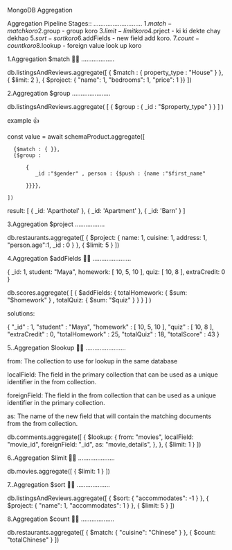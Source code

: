 MongoDB Aggregation

Aggregation Pipeline Stages::
............................
1.$match - match koro
2.$group - group koro
3.$limit - limit koro
4.$prject - ki ki dekte chay dekhao
5.$sort - sort koro
6.$addFields - new field add koro.
7.$count - count koro
8.$lookup -  foreign value look up koro





1.Aggregation $match 🥇🥇
...................

db.listingsAndReviews.aggregate([ 
  { $match : { property_type : "House" } },
  { $limit: 2 },
  { $project: {
    "name": 1,
    "bedrooms": 1,
    "price": 1
  }}
])

2.Aggregation $group
......................

db.listingsAndReviews.aggregate(
    [ { $group : { _id : "$property_type" } } ]
)

example 👍

 const value  =  await schemaProduct.aggregate([

      {$match : { }},
      {$group :
          
          {
             _id :"$gender" , person : {$push : {name :"$first_name"
          
          }}}},

    ])


result: 
[
  { _id: 'Aparthotel' },
  { _id: 'Apartment' },
  { _id: 'Barn' } ]



3.Aggregation $project
.................

db.restaurants.aggregate([
  {
    $project: {
      name: 1,
      cuisine: 1,
      address: 1,
      "person.age":1,
      _id : 0
    }
  },
  {
    $limit: 5
  }
])

4.Aggregation $addFields 🥇🥇
......................

{
  _id: 1,
  student: "Maya",
  homework: [ 10, 5, 10 ],
  quiz: [ 10, 8 ],
  extraCredit: 0
}

db.scores.aggregate( [
   {
     $addFields: {
       totalHomework: { $sum: "$homework" } ,
       totalQuiz: { $sum: "$quiz" }
     }
   }
] )

solutions:

{
  "_id" : 1,
  "student" : "Maya",
  "homework" : [ 10, 5, 10 ],
  "quiz" : [ 10, 8 ],
  "extraCredit" : 0,
  "totalHomework" : 25,
  "totalQuiz" : 18,
  "totalScore" : 43
}




5..Aggregation $lookup 🥇🥇
.......................

from: The collection to use for lookup in the same database

localField: The field in the primary collection that can be used as a unique identifier in the from collection.

foreignField: The field in the from collection that can be used as a unique identifier in the primary collection.

as: The name of the new field that will contain the matching documents from the from collection.


db.comments.aggregate([
  {
    $lookup: {
      from: "movies",
      localField: "movie_id",
      foreignField: "_id",
      as: "movie_details",
    },
  },
  {
    $limit: 1
  }
])


6..Aggregation $limit 🥇🥇
.....................

db.movies.aggregate([ { $limit: 1 } ])





7..Aggregation $sort 🥇🥇
...................

db.listingsAndReviews.aggregate([ 
  { 
    $sort: { "accommodates": -1 } 
  },
  {
    $project: {
      "name": 1,
      "accommodates": 1
    }
  },
  {
    $limit: 5
  }
])







8.Aggregation $count 🥇🥇
...................

db.restaurants.aggregate([
  {
    $match: { "cuisine": "Chinese" }
  },
  {
    $count: "totalChinese"
  }
])


